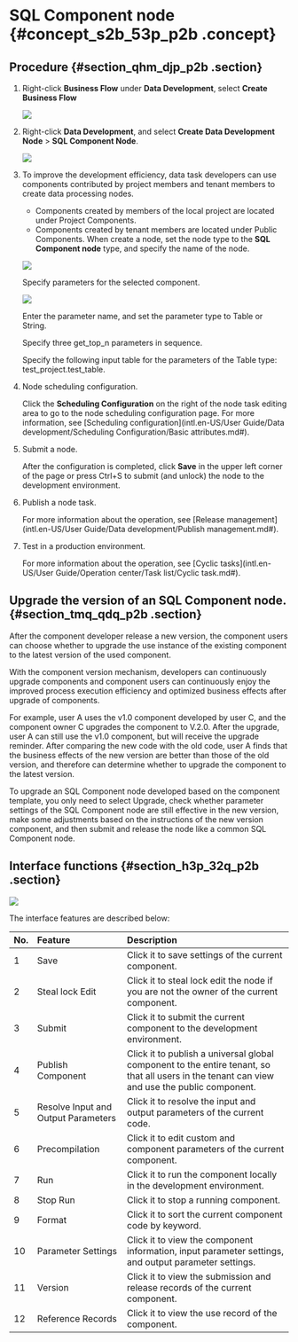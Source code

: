 # SQL Component node {#concept_s2b_53p_p2b .concept}

## Procedure {#section_qhm_djp_p2b .section}

1.  Right-click **Business Flow** under **Data Development**, select **Create Business Flow**

    ![](http://static-aliyun-doc.oss-cn-hangzhou.aliyuncs.com/assets/img/16292/15367327987651_en-US.png)

2.  Right-click **Data Development**, and select **Create Data Development Node** \> **SQL Component Node**.

    ![](http://static-aliyun-doc.oss-cn-hangzhou.aliyuncs.com/assets/img/16297/15367327987778_en-US.png)

3.  To improve the development efficiency, data task developers can use components contributed by project members and tenant members to create data processing nodes.

    -   Components created by members of the local project are located under Project Components.
    -   Components created by tenant members are located under Public Components.
    When create a node, set the node type to the **SQL Component node** type, and specify the name of the node.

    ![](http://static-aliyun-doc.oss-cn-hangzhou.aliyuncs.com/assets/img/16297/15367327997777_en-US.png)

    Specify parameters for the selected component.

    ![](http://static-aliyun-doc.oss-cn-hangzhou.aliyuncs.com/assets/img/16297/15367327997779_en-US.png)

    Enter the parameter name, and set the parameter type to Table or String.

    Specify three get\_top\_n parameters in sequence.

    Specify the following input table for the parameters of the Table type: test\_project.test\_table.

4.  Node scheduling configuration.

    Click the **Scheduling Configuration** on the right of the node task editing area to go to the node scheduling configuration page. For more information, see [Scheduling configuration](intl.en-US/User Guide/Data development/Scheduling Configuration/Basic attributes.md#).

5.  Submit a node.

    After the configuration is completed, click **Save** in the upper left corner of the page or press Ctrl+S to submit \(and unlock\) the node to the development environment.

6.  Publish a node task.

    For more information about the operation, see [Release management](intl.en-US/User Guide/Data development/Publish management.md#).

7.  Test in a production environment.

    For more information about the operation, see [Cyclic tasks](intl.en-US/User Guide/Operation center/Task list/Cyclic task.md#).


## Upgrade the version of an SQL Component node. {#section_tmq_qdq_p2b .section}

After the component developer release a new version, the component users can choose whether to upgrade the use instance of the existing component to the latest version of the used component.

With the component version mechanism, developers can continuously upgrade components and component users can continuously enjoy the improved process execution efficiency and optimized business effects after upgrade of components.

For example, user A uses the v1.0 component developed by user C, and the component owner C upgrades the component to V.2.0. After the upgrade, user A can still use the v1.0 component, but will receive the upgrade reminder. After comparing the new code with the old code, user A finds that the business effects of the new version are better than those of the old version, and therefore can determine whether to upgrade the component to the latest version.

To upgrade an SQL Component node developed based on the component template, you only need to select Upgrade, check whether parameter settings of the SQL Component node are still effective in the new version, make some adjustments based on the instructions of the new version component, and then submit and release the node like a common SQL Component node.

## Interface functions {#section_h3p_32q_p2b .section}

![](http://static-aliyun-doc.oss-cn-hangzhou.aliyuncs.com/assets/img/16297/15367327997780_en-US.png)

The interface features are described below:

|No.|Feature|Description|
|:--|:------|:----------|
|1|Save|Click it to save settings of the current component.|
|2|Steal lock Edit|Click it to steal lock edit the node if you are not the owner of the current component.|
|3|Submit|Click it to submit the current component to the development environment.|
|4|Publish Component|Click it to publish a universal global component to the entire tenant, so that all users in the tenant can view and use the public component.|
|5|Resolve Input and Output Parameters|Click it to resolve the input and output parameters of the current code.|
|6|Precompilation|Click it to edit custom and component parameters of the current component.|
|7|Run|Click it to run the component locally in the development environment.|
|8|Stop Run|Click it to stop a running component.|
|9|Format|Click it to sort the current component code by keyword.|
|10|Parameter Settings|Click it to view the component information, input parameter settings, and output parameter settings.|
|11|Version|Click it to view the submission and release records of the current component.|
|12|Reference Records|Click it to view the use record of the component.|

